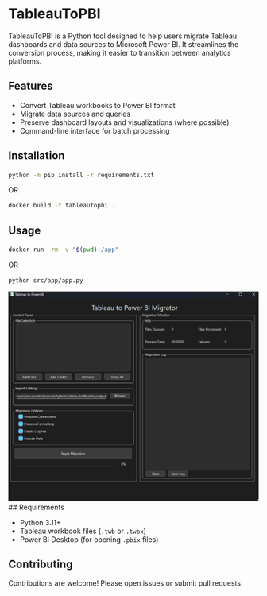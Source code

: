 # TableauToPBI

TableauToPBI is a Python tool designed to help users migrate Tableau dashboards and data sources to Microsoft Power BI. It streamlines the conversion process, making it easier to transition between analytics platforms.

## Features

- Convert Tableau workbooks to Power BI format
- Migrate data sources and queries
- Preserve dashboard layouts and visualizations (where possible)
- Command-line interface for batch processing

## Installation

```bash
python -m pip install -r requirements.txt
```
OR
```bash
docker build -t tableautopbi .
```

## Usage

```bash
docker run -rm -v "$(pwd):/app"
```
OR
```bash
python src/app/app.py
```

<img src="config\obj\dashboard_empty.png">
## Requirements

- Python 3.11+
- Tableau workbook files (`.twb` or `.twbx`)
- Power BI Desktop (for opening `.pbix` files)

## Contributing

Contributions are welcome! Please open issues or submit pull requests.
